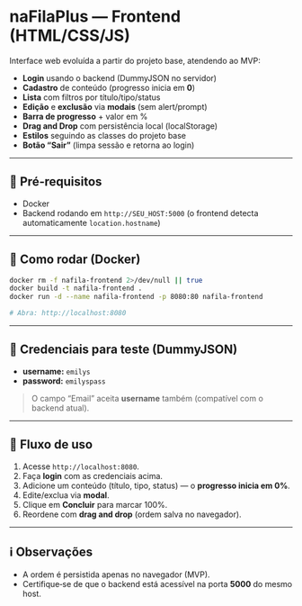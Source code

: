 # naFilaPlus — Frontend (HTML/CSS/JS)

Interface web evoluída a partir do projeto base, atendendo ao MVP:
- **Login** usando o backend (DummyJSON no servidor)
- **Cadastro** de conteúdo (progresso inicia em **0**)
- **Lista** com filtros por título/tipo/status
- **Edição** e **exclusão** via **modais** (sem alert/prompt)
- **Barra de progresso** + valor em %
- **Drag and Drop** com persistência local (localStorage)
- **Estilos** seguindo as classes do projeto base
- **Botão “Sair”** (limpa sessão e retorna ao login)

---

## 🔧 Pré‑requisitos
- Docker
- Backend rodando em `http://SEU_HOST:5000` (o frontend detecta automaticamente `location.hostname`)

---

## 🚀 Como rodar (Docker)
```bash
docker rm -f nafila-frontend 2>/dev/null || true
docker build -t nafila-frontend .
docker run -d --name nafila-frontend -p 8080:80 nafila-frontend

# Abra: http://localhost:8080
```

---

## 🔐 Credenciais para teste (DummyJSON)
- **username:** `emilys`
- **password:** `emilyspass`

> O campo “Email” aceita **username** também (compatível com o backend atual).

---

## 🧭 Fluxo de uso
1. Acesse `http://localhost:8080`.
2. Faça **login** com as credenciais acima.
3. Adicione um conteúdo (título, tipo, status) — o **progresso inicia em 0%**.
4. Edite/exclua via **modal**.
5. Clique em **Concluir** para marcar 100%.
6. Reordene com **drag and drop** (ordem salva no navegador).

---

## ℹ️ Observações
- A ordem é persistida apenas no navegador (MVP).
- Certifique‑se de que o backend está acessível na porta **5000** do mesmo host.

